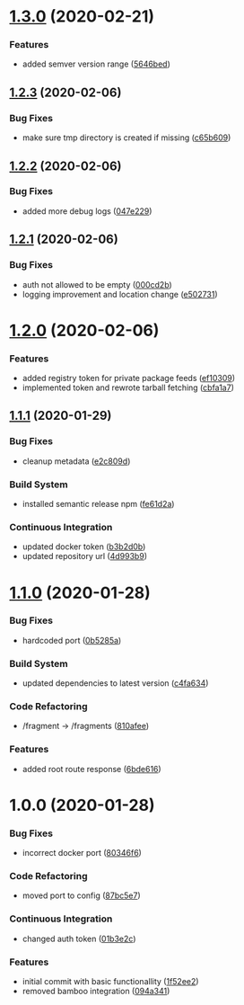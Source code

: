 # [1.3.0](https://github.com/trutoo/fragment-gateway/compare/v1.2.3...v1.3.0) (2020-02-21)


### Features

* added semver version range ([5646bed](https://github.com/trutoo/fragment-gateway/commit/5646bed8aaef6aaa27931520217470e370ee9aa7))

## [1.2.3](https://github.com/trutoo/fragment-gateway/compare/v1.2.2...v1.2.3) (2020-02-06)


### Bug Fixes

* make sure tmp directory is created if missing ([c65b609](https://github.com/trutoo/fragment-gateway/commit/c65b6092a7937cff49b2bf21f4b06a4e76b35f5a))

## [1.2.2](https://github.com/trutoo/fragment-gateway/compare/v1.2.1...v1.2.2) (2020-02-06)


### Bug Fixes

* added more debug logs ([047e229](https://github.com/trutoo/fragment-gateway/commit/047e22941a30e994a0d915e0429e73b5067d02fe))

## [1.2.1](https://github.com/trutoo/fragment-gateway/compare/v1.2.0...v1.2.1) (2020-02-06)


### Bug Fixes

* auth not allowed to be empty ([000cd2b](https://github.com/trutoo/fragment-gateway/commit/000cd2ba94d3a4b1a0f3a30a9fc0426ef969b84e))
* logging improvement and location change ([e502731](https://github.com/trutoo/fragment-gateway/commit/e502731e06c526c3b4723b93e1f08c4e7b997280))

# [1.2.0](https://github.com/trutoo/fragment-gateway/compare/v1.1.1...v1.2.0) (2020-02-06)


### Features

* added registry token for private package feeds ([ef10309](https://github.com/trutoo/fragment-gateway/commit/ef103092b9b998efa4c27e94589a803bcd6fb801))
* implemented token and rewrote tarball fetching ([cbfa1a7](https://github.com/trutoo/fragment-gateway/commit/cbfa1a7e02f4859bc87a13c887710ed206e00465))

## [1.1.1](https://github.com/trutoo/fragment-gateway/compare/v1.1.0...v1.1.1) (2020-01-29)


### Bug Fixes

* cleanup metadata ([e2c809d](https://github.com/trutoo/fragment-gateway/commit/e2c809d4dbb70c3a2b12deb8ebeb28866608cefd))


### Build System

* installed semantic release npm ([fe61d2a](https://github.com/trutoo/fragment-gateway/commit/fe61d2a5ff05dd88c18f836705f70fe02ca82bca))


### Continuous Integration

* updated docker token ([b3b2d0b](https://github.com/trutoo/fragment-gateway/commit/b3b2d0bd95b47d3f42c9e01655fed06706aeee75))
* updated repository url ([4d993b9](https://github.com/trutoo/fragment-gateway/commit/4d993b987fa6ab687244b20aeff1a98a5ea446fe))

# [1.1.0](https://github.com/trutoo/fragment-gateway/compare/v1.0.0...v1.1.0) (2020-01-28)


### Bug Fixes

* hardcoded port ([0b5285a](https://github.com/trutoo/fragment-gateway/commit/0b5285a6bdb914bf2c1edcbcc9f606d712aba909))


### Build System

* updated dependencies to latest version ([c4fa634](https://github.com/trutoo/fragment-gateway/commit/c4fa6349dbd8fe7280f621ef9ce52e85c31ad13c))


### Code Refactoring

* /fragment -> /fragments ([810afee](https://github.com/trutoo/fragment-gateway/commit/810afee7e8658bf7c0c1a32d4a0ac68f6613b773))


### Features

* added root route response ([6bde616](https://github.com/trutoo/fragment-gateway/commit/6bde616a4c2bce73762f2ca53c0741bbaaa6b148))

# 1.0.0 (2020-01-28)


### Bug Fixes

* incorrect docker port ([80346f6](https://github.com/trutoo/fragment-gateway/commit/80346f67c41289b0bf9b6d1acc398a05e6bd697c))


### Code Refactoring

* moved port to config ([87bc5e7](https://github.com/trutoo/fragment-gateway/commit/87bc5e779a7dbb07b97945208196a0da0b0cb15b))


### Continuous Integration

* changed auth token ([01b3e2c](https://github.com/trutoo/fragment-gateway/commit/01b3e2cf7dd07e45a4de04dc45a82c7d503cb51d))


### Features

* initial commit with basic functionallity ([1f52ee2](https://github.com/trutoo/fragment-gateway/commit/1f52ee2f9697ac68534c38bb006921e638322f2b))
* removed bamboo integration ([094a341](https://github.com/trutoo/fragment-gateway/commit/094a341ae06b78f2b0649c4cbd62556917e030be))
